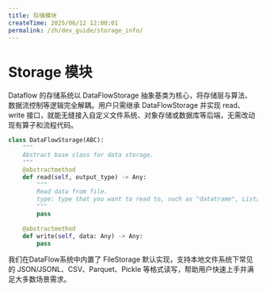 ```yaml
---
title: 存储模块
createTime: 2025/06/12 12:00:01
permalink: /zh/dev_guide/storage_info/
---
```


# Storage 模块

Dataflow 的存储系统以 DataFlowStorage 抽象基类为核心，将存储层与算法、数据流控制等逻辑完全解耦。用户只需继承 DataFlowStorage 并实现 read、write 接口，就能无缝接入自定义文件系统、对象存储或数据库等后端，无需改动现有算子和流程代码。

```python
class DataFlowStorage(ABC):
    """
    Abstract base class for data storage.
    """
    @abstractmethod
    def read(self, output_type) -> Any:
        """
        Read data from file.
        type: type that you want to read to, such as "datatrame", List[dict], etc.
        """
        pass
    
    @abstractmethod
    def write(self, data: Any) -> Any:
        pass
```

我们在DataFlow系统中内置了 FileStorage 默认实现，支持本地文件系统下常见的 JSON/JSONL、CSV、Parquet、Pickle 等格式读写，帮助用户快速上手并满足大多数场景需求。

<!-- DataFlow实现了向量数据库的相关接口，下面以MyScaleStorage为例进行介绍。

DataFlow数据表的结构如下
| 字段名              | 类型                | 描述                                                         |
|---------------------|---------------------|--------------------------------------------------------------|
| id                  | uuid                 | Primary Key                                                  |
| data                | TEXT/JSON                    | 数据本身                                                    |
| pipeline_id         | uuid   |                                                              |
| stage               | int                 | 算子的排序                                                  |
| eval_stage          | int                 | 算子目前经过 eval 的次数                                    |
| raw_data_id         | int                 | Foreign Key，原始数据 id                                    |
| task_id             | TEXT                | 就是任务的 id                                               |
| category            | categorical         | 数据类型（数学/代码/科学数据/...）建议多选格式              |
| description         | TEXT                | 数据的描述（比如 xx 公司的 xx 数据）                        |
| format              | categorical         | 数据格式（PT, SFT_Single, SFT_Multi, RLHF 其中一种数据类型）|
| Operator_Type       | categorical         | 算子类型（针对 Text/Math... 还是通用算子）                 |
| Synthetic           | categorical         | 是否是合成数据？（完全合成/合成 Answer/合成 Question/不是合成）|
| eval_score_{$i}     | float / BOOL / int  | 第 i 个算法添加的内容                                       |
| eval_algorithm_{$i} | TEXT                | 描述第 i 个算法是什么                                       |
| eval_info_{$i}      | TEXT                | 报错                                                         | -->
<!-- 
| 字段名              | 类型                | 描述                                                         |
|---------------------|---------------------|--------------------------------------------------------------|
| id                  | uuid                | Primary Key                                                  |
| data                | TEXT/JSON           | 数据本身                                                    |
| pipeline_id         | uuid                |                                                              |
| stage               | int                 | 算子的排序                                                  |
| eval_stage          | int                 | 算子目前经过 eval 的次数                                    |
| raw_data_id         | int                 | Foreign Key，原始数据 id                                    |
| task_id             | TEXT                | 就是任务的 id                                               |
| category            | categorical         | 数据类型（数学/代码/科学数据/...）建议多选格式              |
| description         | TEXT                | 数据的描述（比如 xx 公司的 xx 数据）                        |
| format              | categorical         | 数据格式（PT, SFT_Single, SFT_Multi, RLHF 其中一种数据类型）|
| Operator_Type       | categorical         | 算子类型（针对 Text/Math... 还是通用算子）                 |
| Synthetic           | categorical         | 是否是合成数据？（完全合成/合成 Answer/合成 Question/不是合成）|
| eval_score_{\$i}     | float / BOOL / int  | 第 i 个算法添加的内容                                       |
| eval_algorithm_{\$i} | TEXT                | 描述第 i 个算法是什么                                       |
| eval_info_{\$i}      | TEXT                | 报错                                                         |



### 数据库接口使用Quick Start

读取数据:
- 类型为String：``read_str``
- 类型为JSON：``read_json``

写入数据:
- 添加新的合成数据（如问题改写）:
    * 如果数据类型为String: ``write_str``
    * 数据类型为JSON: ``write_json``

- 添加标签（分数/类别/其它与原数据深度绑定的信息）:
    * 标签是可数的（如分数，有限类别）: ``write_eval`` 该接口将在数据的``eval_score``列写入标签。
        + 如果有额外的添加信息需求（如评分理由），仍然可以通过调用该接口写入``eval_info``列。
    * 标签是不可数的（如根据原问题数据生成的答案）: ``write_data`` 该接口直接修改数据的``data``列，并可通过参数对其它列进行修改。

### 接口及其参数介绍

读取数据的接口如下:
- ``read_str(self, key_list: list[str], **kwargs)``: data字段为string类型时使用，key_list为想要读取出的字段组成的列表，类型限制为``list[str]``，可变参数中必须含有以下几种参数：
    * ``category``: 数据的类型，如"reasoning", "text", "code"
    * ``pipeline_id``: 当前pipeline的id，要求在配置文件中传入。
    * ``stage``: 当前算子在pipeline中的位置，要求在配置文件中传入。
    * ``eval_stage``: 当前算子想要读出的数据中含有eval数据的列数，要求在配置文件中传入。
        + !``maxmin_scores``: 若``eval_stage``大于0，读入时可能需要对分数进行最大值和最小值的筛选，要求在配置文件中传入list[float]形式的read_min_score和read_max_score。传入时的格式可以参考``maxmin_scores=[dict(zip(['min_score', 'max_score'], list(_))) for _ in list(zip(self.read_min_score, self.read_max_score))]``
    * !``format``: 数据格式，参考表结构
    * !``syn``: 是否为合成数据，合成数据的具体格式，在""（非合成数据）, "syn"（合成数据）, "syn_q"（合成问题数据）, "syn_a"（合成答案数据）, "syn_qa"（合成QA对数据）中选择 


返回的数据为list[dict]类型,其中默认带有主键,存储在id关键字下。

- ``read_json(self, key_list: list[str], **kwargs)``: data字段为JSON类型时使用, 使用方法与``read_str()``相同，此处返回的数据中data字段下为dict类型的数据。

- ``read_str_by_stage(self, key_list: list[str], **kwargs)``: data字段为str类型时使用，可变参数中不需要有``format``和``syn``。

- ``read_json_by_stage(self, key_list: list[str], **kwargs)``: data字段为JSON类型时使用，可变参数中不需要有``format``和``syn``。

写入数据的接口如下：

- ``write_str(self, data: list[dict], **kwargs)``: data参数中是需要写入的数据,字典中id关键字对应的是原数据的id,data关键字下的数据要求为``str``类型。可变参数中需要的参数如下：
    * ``category``: 数据的类型，如"reasoning", "text", "code"
    * ``format``: 数据格式，参考表结构
    * ``syn``: 是否为合成数据，合成数据的具体格式，在""（非合成数据）, "syn"（合成数据）, "syn_q"（合成问题数据）, "syn_a"（合成答案数据）, "syn_qa"（合成QA对数据）中选择 
    * ``pipeline_id``: 当前pipeline的id，要求在配置文件中传入。
    * ``stage``: 当前算子在pipeline中的位置+1，要求在配置文件中传入。
使用该方法将在数据库中加入新的行，新数据eval列数据清空。

- ``write_json(self, data: list[dict], **kwargs)``: data参数中是需要写入的数据,字典中id关键字对应的是原数据的id,data关键字下的数据要求为``dict``类型。可变参数中需要的参数如下：
    * ``category``: 数据的类型，如"reasoning", "text", "code"
    * ``format``: 数据格式，参考表结构
    * ``syn``: 是否为合成数据，合成数据的具体格式，在""（非合成数据）, "syn"（合成数据）, "syn_q"（合成问题数据）, "syn_a"（合成答案数据）, "syn_qa"（合成QA对数据）中选择 
    * ``pipeline_id``: 当前pipeline的id，要求在配置文件中传入。
    * ``stage``: 当前算子在pipeline中的位置+1，要求在配置文件中传入。
使用该方法将在数据库中加入新的行，新数据eval列数据清空。

- ``write_eval(self, data: list[dict], **kwargs)``: data参数中是原数据的id和新数据的分数(float类型)和信息(str类型)。要求的可变参数如下：
    * ``stage``: 当前算子在pipeline中的位置+1，要求在配置文件中传入。    
    * ``score_key``: data参数中分数对应的关键字，若data字段的形式为``[{'id': xxx, 'score1': xxx}]``，则此处应传入'score1'。
    * ``algo_name``: 算子名称，可以默认使用``self.__class__.__name__``
    * !``info_key``: data参数中需要额外存储的信息，若data字段的形式为``[{'id': xxx, 'score1': xxx, 'info1': xxx}]``，则此处应传入'info1'。
使用该方法将对数据库中原数据所在的行的eval列进行修改。

- ``write_data(self, data: list[dict], **kwargs)``: data参数中是原数据的id和新的data字段的数据。要求的可变参数如下：
    * ``stage``: 当前算子在pipeline中的位置+1，要求在配置文件中传入。
    * !``__some_keys__``: 如果data其他非eval字段需要修改，可以传入可变参数中。
        + 注意：此处的syn参数要改成Syntheic，否则会报错。

使用该方法将对数据库中原数据所在的行的data列进行修改。 
-->
